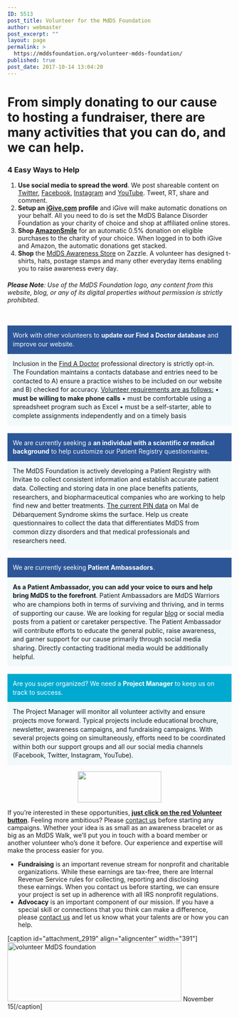 ```yaml
---
ID: 5513
post_title: Volunteer for the MdDS Foundation
author: webmaster
post_excerpt: ""
layout: page
permalink: >
  https://mddsfoundation.org/volunteer-mdds-foundation/
published: true
post_date: 2017-10-14 13:04:20
---
```

<h1 class="entry-title">From simply donating to our cause to hosting a fundraiser, there are many activities that you can do, and we can help.</h1>
<h3>4 Easy Ways to Help</h3>
<ol>
 	<li><strong>Use social media to spread the word</strong>. We post shareable content on <a href="http://twitter.com/mddsfoundation" target="_blank" rel="noopener">Twitter</a>, <a href="https://www.facebook.com/mddsfoundation.org" target="_blank" rel="noopener">Facebook</a>, <a href="http://www.instagram.com/mddsfoundation">Instagram</a> and <a href="https://www.youtube.com/channel/UCr7mf6wo9yDlP4r8dnh4KLQ" target="_blank" rel="noopener">YouTube</a>. Tweet, RT, share and comment.</li>
 	<li><strong>Setup an <a href="http://www.igive.com/welcome/lp16/cr62a.cfm" target="_blank" rel="noopener">iGive.com</a> profile</strong> and iGive will make automatic donations on your behalf. All you need to do is set the MdDS Balance Disorder Foundation as your charity of choice and shop at affiliated online stores.</li>
 	<li><strong>Shop <a href="http://smile.amazon.com/ch/20-5953110" target="_blank" rel="noopener">AmazonSmile</a></strong> for an automatic 0.5% donation on eligible purchases to the charity of your choice. When logged in to both iGive and Amazon, the automatic donations get stacked.</li>
 	<li><strong>Shop</strong> the <a href="http://www.zazzle.com/mddsfoundation?rf=238617487973604920">MdDS Awareness Store</a> on Zazzle. A volunteer has designed t-shirts, hats, postage stamps and many other everyday items enabling you to raise awareness every day.</li>
</ol>
<h6><strong>Please Note</strong>: Use of the MdDS Foundation logo, any content from this website, blog, or any of its digital properties without permission is strictly prohibited.</h6>
&nbsp;
<div style="padding: 12px; background-color: #2c5697; line-height: 1.4; color: white;">Work with other volunteers to <strong>update our Find a Doctor database</strong> and improve our website.</div>
<div style="padding: 12px; background-color: #f1f9fa; line-height: 1.4;">Inclusion in the <a href="http://mddsfoundation.org/find-a-doctor/">Find A Doctor</a> professional directory is strictly opt-in. The Foundation maintains a contacts database and entries need to be contacted to A) ensure a practice wishes to be included on our website and B) checked for accuracy.
<span style="text-decoration: underline;">Volunteer requirements are as follows:</span>
• <strong>must be willing to make phone calls</strong>
• must be comfortable using a spreadsheet program such as Excel
• must be a self-starter, able to complete assignments independently and on a timely basis</div>
&nbsp;
<div style="padding: 12px; background-color: #2c5697; line-height: 1.4; color: white;">We are currently seeking a <strong>an individual with a scientific or medical background</strong> to help customize our Patient Registry questionnaires.</div>
<div style="padding: 12px; background-color: #f1f9fa; line-height: 1.4;">The MdDS Foundation is actively developing a Patient Registry with Invitae to collect consistent information and establish accurate patient data. Collecting and storing data in one place benefits patients, researchers, and biopharmaceutical companies who are working to help find new and better treatments. <a href="http://bit.ly/MdDSpindata">The current PIN data</a> on Mal de Débarquement Syndrome skims the surface. Help us create questionnaires to collect the data that differentiates MdDS from common dizzy disorders and that medical professionals and researchers need.</div>
&nbsp;
<div style="padding: 12px; background-color: #2c5697; line-height: 1.4; color: white;">We are currently seeking <strong>Patient Ambassadors</strong>.</div>
<div style="padding: 12px; background-color: #f1f9fa; line-height: 1.4;"><strong>As a Patient Ambassador, you can add your voice to ours and help bring MdDS to the forefront</strong>. Patient Ambassadors are MdDS Warriors who are champions both in terms of surviving and thriving, and in terms of supporting our cause. We are looking for regular <a href="http://mddsfoundation.org/blog/">blog</a> or social media posts from a patient or caretaker perspective. The Patient Ambassador will contribute efforts to educate the general public, raise awareness, and garner support for our cause primarily through social media sharing. Directly contacting traditional media would be additionally helpful.</div>
&nbsp;
<div style="padding: 12px; background-color: #00a9cf; line-height: 1.4; color: white;">Are you super organized? We need a <strong>Project Manager</strong> to keep us on track to success.</div>
<div style="padding: 12px; background-color: #f1f9fa; line-height: 1.4;">The Project Manager will monitor all volunteer activity and ensure projects move forward. Typical projects include educational brochure, newsletter, awareness campaigns, and fundraising campaigns. With several projects going on simultaneously, efforts need to be coordinated within both our support groups and all our social media channels (Facebook, Twitter, Instagram, YouTube).</div>
<p class="alignnone" style="text-align: center;"><a class="aligncenter" href="mailto:connect@mddsfoundation.org"><img class="alignnone wp-image-5523" src="https://mddsfoundation.org/wp-content/uploads/2017/10/volunteer.svg" alt="" width="188" height="70" /></a></p>
If you’re interested in these opportunities, <a href="mailto:mddsfoundation@yahoo.com"><strong>just click on the red Volunteer button</strong></a>. Feeling more ambitious? Please <a href="mailto:connect@mddsfoundation.org">contact us</a> before starting any campaigns. Whether your idea is as small as an awareness bracelet or as big as an MdDS Walk, we’ll put you in touch with a board member or another volunteer who’s done it before. Our experience and expertise will make the process easier for you.
<ul>
 	<li><strong>Fundraising</strong> is an important revenue stream for nonprofit and charitable organizations. While these earnings are tax-free, there are Internal Revenue Service rules for collecting, reporting and disclosing these earnings. When you contact us before starting, we can ensure your project is set up in adherence with all IRS nonprofit regulations.</li>
 	<li><strong>Advocacy</strong> is an important component of our mission. If you have a special skill or connections that you think can make a difference, please <a href="mailto:mddsfoundation@yahoo.com">contact us</a> and let us know what your talents are or how you can help.</li>
</ul>
[caption id="attachment_2919" align="aligncenter" width="391"]<a href="http://npdlove.com/"><img class="wp-image-2919 size-full" src="https://mddsfoundation.files.wordpress.com/2014/09/npd-sig-hor-color.jpg" alt="volunteer MdDS foundation" width="391" height="133" /></a> November 15[/caption]